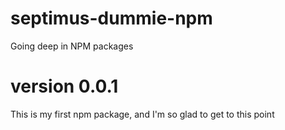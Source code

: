 # septimus-dummie-npm

Going deep in NPM packages

# version 0.0.1

This is my first npm package, and I'm so glad to get to this point
